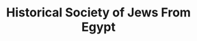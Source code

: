 ---
layout: repo
title: "Historical Society of Jews From Egypt"
id: 18982
permalink: repos/18982/
---